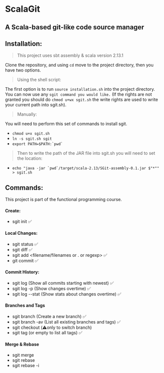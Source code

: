 # ScalaGit
## A Scala-based git-like code source manager

## Installation:
> This project uses sbt assembly & scala version 2.13.1

Clone the repository, and using `cd` move to the project directory, then you have two options.
> Using the shell script:

The first option is to run `source installation.sh` into the project directory. 
You can now use any `sgit command you would like.`
 (If the rights are not granted you should do `chmod u+wx sgit.sh` the write rights are used to write your current path into sgit.sh).

> Manually:

You will need to perform this set of commands to install sgit.
* `chmod u+x sgit.sh`
* `ln -s sgit.sh sgit`
* ``export PATH=$PATH:`pwd` ``
> Then to write the path of the JAR file into sgit.sh you will need to set the location:
* `` echo "java -jar `pwd`/target/scala-2.13/SGit-assembly-0.1.jar $"*"" > sgit.sh ``


## Commands:
This project is part of the functional programming course.
#### Create:
 * sgit init ✅
 
#### Local Changes:
* sgit status ✅
* sgit diff ✅
* sgit add <filename/filenames or . or regexp>  ✅
* git commit ✅

#### Commit History:
* sgit log (Show all commits starting with newest) ✅
* sgit log -p (Show changes overtime) ✅
* sgit log --stat (Show stats about changes overtime) ✅

#### Branches and Tags
* sgit branch <branch name> (Create a new branch) ✅
* sgit branch -av (List all existing branches and tags) ✅
* sgit checkout <branch or tag or commit hash> (⚠️only to switch branch)
* sgit tag <tag name> (or empty to list all tags) ✅

#### Merge & Rebase
* sgit merge <branch>
* sgit rebase <branch>
* sgit rebase -i <commit hash or banch name>
